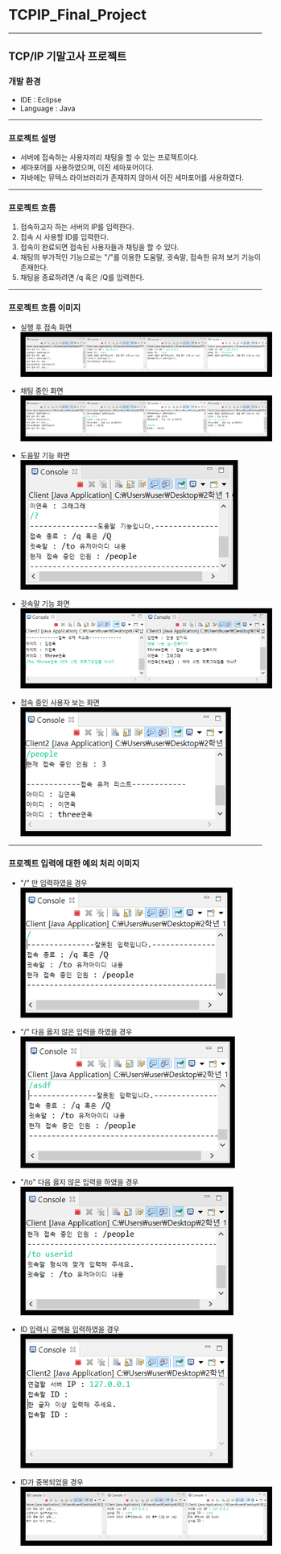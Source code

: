 # TCPIP_Final_Project

---

## TCP/IP 기말고사 프로젝트

### 개발 환경

- IDE : Eclipse
- Language : Java

---

### 프로젝트 설명

- 서버에 접속하는 사용자끼리 채팅을 할 수 있는 프로젝트이다.
- 세마포어를 사용하였으며, 이진 세마포어이다.
- 자바에는 뮤텍스 라이브러리가 존재하지 않아서 이진 세마포어를 사용하였다.

---

### 프로젝트 흐름

1. 접속하고자 하는 서버의 IP를 입력한다.
2. 접속 시 사용할 ID를 입력한다.
3. 접속이 완료되면 접속된 사용자들과 채팅을 할 수 있다.
4. 채팅의 부가적인 기능으로는 "/"를 이용한 도움말, 귓속말, 접속한 유저 보기 기능이 존재한다.
5. 채팅을 종료하려면 /q 혹은 /Q를 입력한다.

---

### 프로젝트 흐름 이미지

- 실행 후 접속 화면
<br><img src="./resultImg/1.PNG" style="border: 10px solid black;"></img>

- 채팅 중인 화면
<br><img src="./resultImg/2.PNG" style="border: 10px solid black;"></img>

- 도움말 기능 화면
<br><img src="./resultImg/help.PNG" style="border: 10px solid black;"></img>

- 귓속말 기능 화면
<br><img src="./resultImg/whisper.PNG" style="border: 10px solid black;"></img>

- 접속 중인 사용자 보는 화면
<br><img src="./resultImg/people.PNG" style="border: 10px solid black;"></img>

---

### 프로젝트 입력에 대한 예외 처리 이미지

- "/" 만 입력하였을 경우
<br><img src="./resultImg/incorrect1.png" style="border: 10px solid black;"></img>

- "/" 다음 옳지 않은 입력을 하였을 경우
<br><img src="./resultImg/incorrect2.png" style="border: 10px solid black;"></img>

- "/to" 다음 옳지 않은 입력을 하였을 경우
<br><img src="./resultImg/whisperIncorrect.png" style="border: 10px solid black;"></img>

- ID 입력시 공백을 입력하였을 경우
<br><img src="./resultImg/idEmpty.PNG" style="border: 10px solid black;"></img>

- ID가 중복되었을 경우
<br><img src="./resultImg/idChk.PNG" style="border: 10px solid black;"></img>
